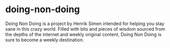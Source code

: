 # doing-non-doing
Doing Non Doing is a project by Henrik Simen intended for helping you stay sane in this crazy world. Filled with bits and pieces of wisdom sourced from the depths of the internet and weekly original content, Doing Non Doing is sure to become a weekly destination.
